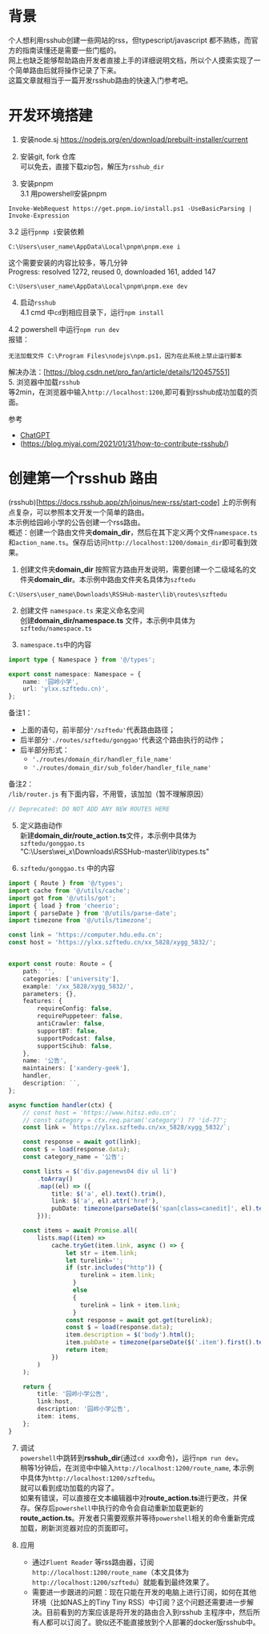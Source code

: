 # 背景
个人想利用rsshub创建一些网站的rss，但typescript/javascript 都不熟练，而官方的指南读懂还是需要一些门槛的。  
网上也缺乏能够帮助路由开发者直接上手的详细说明文档，所以个人摸索实现了一个简单路由后就将操作记录了下来。  
这篇文章就相当于一篇开发rsshub路由的快速入门参考吧。  

# 开发环境搭建
1. 安装node.sj
https://nodejs.org/en/download/prebuilt-installer/current

2. 安装git, fork 仓库   
可以免去，直接下载zip包，解压为`rsshub_dir`
3.  安装pnpm  
3.1 用powershell安装pnpm  
```
Invoke-WebRequest https://get.pnpm.io/install.ps1 -UseBasicParsing | Invoke-Expression
```
3.2  运行`pnmp i`安装依赖  
```
C:\Users\user_name\AppData\Local\pnpm\pnpm.exe i
```
这个需要安装的内容比较多，等几分钟  
Progress: resolved 1272, reused 0, downloaded 161, added 147  
```
C:\Users\user_name\AppData\Local\pnpm\pnpm.exe dev
```
4. 启动`rsshub`  
4.1 cmd 中`cd`到相应目录下，运行`npm install`    

4.2 powershell 中运行`npm run dev`  
报错：  
```
无法加载文件 C:\Program Files\nodejs\npm.ps1，因为在此系统上禁止运行脚本
```
解决办法：[https://blog.csdn.net/pro_fan/article/details/120457551]  
5. 浏览器中加载`rsshub`  
等2min，在浏览器中输入`http://localhost:1200`,即可看到rsshub成功加载的页面。

参考  
- [ChatGPT](https://medium.com/@h.zuomin/chatgpt%E5%B8%AE%E6%88%91%E5%BD%BB%E5%BA%95%E6%90%9E%E6%87%82rsshub-%E4%B8%80%E7%AF%87%E4%BD%A0%E4%B8%8D%E6%83%B3%E9%94%99%E8%BF%87%E7%9A%84rss%E6%8C%87%E5%8D%97-d4988ffac8d)
- (https://blog.mjyai.com/2021/01/31/how-to-contribute-rsshub/)


# 创建第一个rsshub 路由
(rsshub)[https://docs.rsshub.app/zh/joinus/new-rss/start-code]  上的示例有点复杂，可以参照本文开发一个简单的路由。  
本示例给园岭小学的公告创建一个rss路由。  
概述：创建一个路由文件夹**domain_dir**，然后在其下定义两个文件`namespace.ts`和`action_name.ts`。保存后访问``http://localhost:1200/domain_dir``即可看到效果。  
  
1. 创建文件夹**domain_dir**
   按照官方路由开发说明，需要创建一个二级域名的文件夹**domain_dir**。本示例中路由文件夹名具体为`szftedu`  
```
C:\Users\user_name\Downloads\RSSHub-master\lib\routes\szftedu
```
2. 创建文件 `namespace.ts` 来定义命名空间  
创建**domain_dir/namespace.ts** 文件，本示例中具体为`szftedu/namespace.ts`

3. `namespace.ts`中的内容
``` typescript
import type { Namespace } from '@/types';

export const namespace: Namespace = {
    name: '园岭小学',
    url: 'ylxx.szftedu.cn)',
};
```

备注1：  
* 上面的语句，前半部分`'/szftedu'`代表路由路径；  
* 后半部分`'./routes/szftedu/gonggao'`代表这个路由执行的动作；  
* 后半部分形式：
  - `'./routes/domain_dir/handler_file_name'`
  - `'./routes/domain_dir/sub_folder/handler_file_name'`

备注2：  
`/lib/router.js` 有下面内容，不用管，该加加（暂不理解原因）
``` typescript
// Deprecated: DO NOT ADD ANY NEW ROUTES HERE
```
5. 定义路由动作  
   新建**domain_dir/route_action.ts**文件，本示例中具体为`szftedu/gonggao.ts`  
"C:\Users\wei_x\Downloads\RSSHub-master\lib\types.ts"

6. `szftedu/gonggao.ts` 中的内容
``` typescript
import { Route } from '@/types';
import cache from '@/utils/cache';
import got from '@/utils/got';
import { load } from 'cheerio';
import { parseDate } from '@/utils/parse-date';
import timezone from '@/utils/timezone';

const link = 'https://computer.hdu.edu.cn';
const host = 'https://ylxx.szftedu.cn/xx_5828/xygg_5832/';


export const route: Route = {
    path: '',
    categories: ['university'],
    example: '/xx_5828/xygg_5832/',
    parameters: {},
    features: {
        requireConfig: false,
        requirePuppeteer: false,
        antiCrawler: false,
        supportBT: false,
        supportPodcast: false,
        supportScihub: false,
    },
    name: '公告',
    maintainers: ['xandery-geek'],
    handler,
    description: ``,
};

async function handler(ctx) {
    // const host = 'https://www.hitsz.edu.cn';
    // const category = ctx.req.param('category') ?? 'id-77';
    const link = `https://ylxx.szftedu.cn/xx_5828/xygg_5832/`;

    const response = await got(link);
    const $ = load(response.data);
    const category_name = '公告';

    const lists = $('div.pagenews04 div ul li')
        .toArray()
        .map((el) => ({
            title: $('a', el).text().trim(),
            link: $('a', el).attr('href'),
            pubDate: timezone(parseDate($('span[class=canedit]', el).text()), 8),
        }));

    const items = await Promise.all(
        lists.map((item) =>
            cache.tryGet(item.link, async () => {
                let str = item.link;
                let turelink='';
                if (str.includes("http")) {
                    turelink = item.link;
                  } 
                  else 
                  {
                    turelink = link + item.link;
                  }
                const response = await got.get(turelink);
                const $ = load(response.data);
                item.description = $('body').html();
                item.pubDate = timezone(parseDate($('.item').first().text().replace('发布时间：', '')), 8);
                return item;
            })
        )
    );

    return {
        title: '园岭小学公告',
        link:host,
        description: '园岭小学公告',
        item: items,
    };
}
```

7. 调试  
   `powershell`中跳转到**rsshub_dir**(通过`cd xxx`命令)，运行`npm run dev`。  
   稍等1分钟后，在浏览中中输入`http://localhost:1200/route_name`, 本示例中具体为`http://localhost:1200/szftedu`。  
   就可以看到成功加载的内容了。     
   如果有错误，可以直接在文本编辑器中对**route_action.ts**进行更改，并保存。保存后`powershell`中执行的命令会自动重新加载更新的**route_action.ts**。开发者只需要观察并等待`powershell`相关的命令重新完成加载，刷新浏览器对应的页面即可。 




8. 应用  
   - 通过`Fluent Reader` 等rss路由器，订阅`http://localhost:1200/route_name`（本文具体为`http://localhost:1200/szftedu`）就能看到最终效果了。  
   - 需要进一步跟进的问题：现在只能在开发的电脑上进行订阅，如何在其他环境（比如NAS上的Tiny Tiny RSS）中订阅？这个问题还需要进一步解决。目前看到的方案应该是将开发的路由合入到rsshub 主程序中，然后所有人都可以订阅了。貌似还不能直接放到个人部署的docker版rsshub中。
